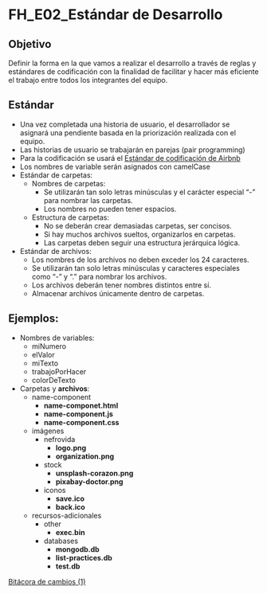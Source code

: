# FH_E02_Estándar de Desarrollo

## Objetivo

Definir la forma en la que vamos a realizar el desarrollo a través de reglas y estándares de codificación con la finalidad de facilitar y hacer más eficiente el trabajo entre todos los integrantes del equipo.

## Estándar

- Una vez completada una historia de usuario, el desarrollador se asignará una pendiente basada en la priorización realizada con el equipo.
- Las historias de usuario se trabajarán en parejas (pair programming)
- Para la codificación se usará el [Estándar de codificación de Airbnb](https://github.com/airbnb/javascript)
- Los nombres de variable serán asignados con camelCase
- Estándar de carpetas:
    - Nombres de carpetas:
        - Se utilizarán tan solo letras minúsculas y el carácter especial “-” para nombrar las carpetas.
        - Los nombres no pueden tener espacios.
    - Estructura de carpetas:
        - No se deberán crear demasiadas carpetas, ser concisos.
        - Si hay muchos archivos sueltos, organizarlos en carpetas.
        - Las carpetas deben seguir una estructura jerárquica lógica.
- Estándar de archivos:
    - Los nombres de los archivos no deben exceder los 24 caracteres.
    - Se utilizarán tan solo letras minúsculas y caracteres especiales como “-” y “.” para nombrar los archivos.
    - Los archivos deberán tener nombres distintos entre sí.
    - Almacenar archivos únicamente dentro de carpetas.

## Ejemplos:

- Nombres de variables:
    - miNumero
    - elValor
    - miTexto
    - trabajoPorHacer
    - colorDeTexto
- Carpetas y **archivos**:
    - name-component
        - **name-componet.html**
        - **name-component.js**
        - **name-component.css**
    - imágenes
        - nefrovida
            - **logo.png**
            - **organization.png**
        - stock
            - **unsplash-corazon.png**
            - **pixabay-doctor.png**
        - iconos
            - **save.ico**
            - **back.ico**
    - recursos-adicionales
        - other
            - **exec.bin**
        - databases
            - **mongodb.db**
            - **list-practices.db**
            - **test.db**
            

[Bitácora de cambios (1)](FH_E02_Esta%CC%81ndar%20de%20Desarrollo%2070af895169264de3a6197ccc9cb9ac35/Bita%CC%81cora%20de%20cambios%20(1)%20309d3fef70ba438696e4173825251578.csv)